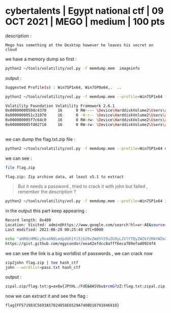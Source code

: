 
# cybertalents | Egypt national ctf | 09 OCT 2021 | MEGO | medium | 100 pts


description :
```
Mego has something at the Desktop however he leaves his secret on cloud
```


we have a memory dump so first :

```bash
python2 ~/tools/volatility/vol.py -f memdump.mem  imageinfo
```
output :
```bash
Suggested Profile(s) : Win7SP1x64, Win7SP0x64,.  ..  
```


```bash
python2 ~/tools/volatility/vol.py -f memdump.mem --profile=Win7SP1x64 filescan | grep -i "flag"

Volatility Foundation Volatility Framework 2.6.1
0x0000000050dc4370     16      0 RW---- \Device\HarddiskVolume2\Users\admin\Downloads\flag.txt.zip
0x0000000051c31070     16      0 -W-r-- \Device\HarddiskVolume2\Users\admin\AppData\Local\Temp\VirtualBox Dropped Files\2021-06-28T00_22_19.499460900Z\flag.txt.zip
0x000000005f7c64c0     16      0 RW-rw- \Device\HarddiskVolume2\Users\admin\AppData\Roaming\Microsoft\Windows\Recent\flag.txt.lnk
0x000000005fd82710     16      0 RW-rw- \Device\HarddiskVolume2\Users\admin\AppData\Roaming\Microsoft\Windows\Recent\flag.txt (2).lnk
                                                                                                                                             
````

we can dump the flag.txt.zip file :

```bash
python2 ~/tools/volatility/vol.py -f memdump.mem --profile=Win7SP1x64 dumpfiles -Q 0x0000000050dc4370 --name file -D .

```
we can see :

```bash
file flag.zip                                     

flag.zip: Zip archive data, at least v5.1 to extract
```

> But it needs a password , tried to crack it with john but failed , remember the description ?

```bash
python2 ~/tools/volatility/vol.py -f memdump.mem --profile=Win7SP1x64 iehistory 

```

in the output this part keep appearing :
```bash
Record length: 0x480
Location: Visited: admin@https://www.google.com/search?hl=ar-AE&source=hp&q=aHR0cHM6Ly9naXN0LmdpdGh1Yi5jb20vZWd5Y29uZG9yL2VlYTQyZWZkY2M4YWZmZjZlY2E3ODllZmFkMDkyNGY0&btnG=%D8%A8%D8%AD%D8%AB+Google%E2%80%8F&iflsig=AINFCbYAAAAAYNklB-nHZ11BsWPswjKaNT4sXGZcL73d&gbv=1
Last modified: 2021-06-28 00:25:40 UTC+0000


```

```bash
echo "aHR0cHM6Ly9naXN0LmdpdGh1Yi5jb20vZWd5Y29uZG9yL2VlYTQyZWZkY2M4YWZmZjZlY2E3ODllZmFkMDkyNGY0" | base64 -d
https://gist.github.com/egycondor/eea42efdcc8afff6eca789efad0924f4      
```
we can see the link is a big worldlist of passwords , we can crack now 

```bash
zip2john flag.zip | tee hash_ctf
john --wordlist=pass.txt hash_ctf

```
output :
```bash
zipal.zip/flag.txt:g=ax6w{JPtHL./FdE&8ASVbu$rcmG?zZ:flag.txt:zipal.zip:zipal.zip

```
now we can extract it and see the flag :

```
flag{FF571983C5693A57024858E6529A7408D16791846918}

```
